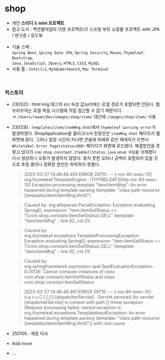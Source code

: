# shop

- 개인 **스터디** & **mini 프로젝트**
- 참고 도서 : 백견불여일타 이젠 프로젝트다! 스프링 부트 쇼핑몰 프로젝트 with JPA / 변구훈 / 로드북<br/><br/>
- 기술 스택 :<br/>
`Spring Boot`, `Spring Data JPA`, `Spring Security`, `Maven`, `Thymeleaf`, `Bootstrap`,<br/>
`Java`, `JavaScript`, `JQuery`, `HTML5`, `CSS3`, `MySQL`
- 사용 툴 : `IntelliJ`, `MySQLWorkbench`, `Mac Terminal`

<br/>

### 히스토리

- 230323 : html img 태그의 src 속성 값(url)에는 로컬 경로가 포함되면 안된다. 웹 브라우저는 로컬 파일 시스템에 직접 접근할 수 없기 때문이다.<br/>
  → `/Users/rowan/Dev/images/shop/item/` 대신에 `/images/shop/item/` 사용

- 230330 : `templates/item/itemMng.html`에서 `thymeleaf parsing error`가 발생하였다.
ShopApplication을 올리고나서 한동안은 `itemMng.html` 페이지가 웹 화면에 떴다.
그러나 일정 시간이 지나면 콘솔에 아래와 같은 메세지가 뜨면서 `Whitelabel Error Page(status=500)` 페이지가 화면에 로드됐다.
해결방안을 못 찾고 있다가 `com.shop.constant.ItemSellStatus.java` `enum 파일`을 삭제했다 다시 생성하니 오류가 발생하지 않았다.
찾지 못한 오타나 공백이 포함되어 있을 것으로 추정 중이나 정확한 원인은 파악하지 못했다.
  > 2023-03-27 14:46:48.459 ERROR 29710 --- [-nio-80-exec-10] org.thymeleaf.TemplateEngine             : [THYMELEAF][http-nio-80-exec-10] Exception processing template "item/itemMng": An error happened during template parsing (template: "class path resource [templates/item/itemMng.html]")

  > Caused by: org.attoparser.ParseException: Exception evaluating SpringEL expression: "item.itemSellStatus == T(com.shop.constant.ItemSellStatus).SELL" (template: "item/itemMng" - line 62, col 21)

  > Caused by: org.thymeleaf.exceptions.TemplateProcessingException: Exception evaluating SpringEL expression: "item.itemSellStatus == T(com.shop.constant.ItemSellStatus).SELL" (template: "item/itemMng" - line 62, col 21)

  > Caused by: org.springframework.expression.spel.SpelEvaluationException: EL1013E: Cannot compare instances of class com.shop.constant.ItemSellStatus and class com.shop.constant.ItemSellStatus

  > 2023-03-27 14:46:48.461 ERROR 29710 --- [-nio-80-exec-10] o.a.c.c.C.[.[.[/].[dispatcherServlet]    : Servlet.service() for servlet [dispatcherServlet] in context with path [] threw exception [Request processing failed; nested exception is org.thymeleaf.exceptions.TemplateInputException: An error happened during template parsing (template: "class path resource [templates/item/itemMng.html]")] with root cause

- 250105 : 계정 이사

- Add more

- ...
